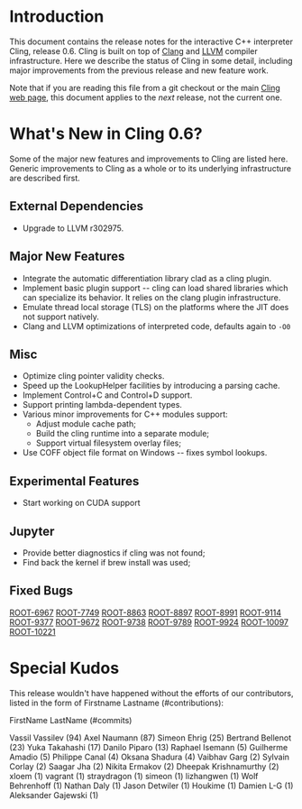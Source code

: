 Introduction
============

This document contains the release notes for the interactive C++ interpreter
Cling, release 0.6. Cling is built on top of [Clang](http://clang.llvm.org) and
[LLVM](http://llvm.org>) compiler infrastructure. Here we
describe the status of Cling in some detail, including major
improvements from the previous release and new feature work.

Note that if you are reading this file from a git checkout or the main
[Cling web page](https://rawgit.com/root-project/cling/master/www/index.html),
this document applies to the *next* release, not the current one.

What's New in Cling 0.6?
========================

Some of the major new features and improvements to Cling are listed
here. Generic improvements to Cling as a whole or to its underlying
infrastructure are described first.

External Dependencies
---------------------
* Upgrade to LLVM r302975.

Major New Features
------------------
* Integrate the automatic differentiation library clad as a cling plugin.
* Implement basic plugin support -- cling can load shared libraries which can
  specialize its behavior. It relies on the clang plugin infrastructure.
* Emulate thread local storage (TLS) on the platforms where the JIT does not
  support natively.
* Clang and LLVM optimizations of interpreted code, defaults again to `-O0`

Misc
----
* Optimize cling pointer validity checks.
* Speed up the LookupHelper facilities by introducing a parsing cache.
* Implement Control+C and Control+D support.
* Support printing lambda-dependent types.
* Various minor improvements for C++ modules support:
  * Adjust module cache path;
  * Build the cling runtime into a separate module;
  * Support virtual filesystem overlay files;
* Use COFF object file format on Windows -- fixes symbol lookups.

Experimental Features
---------------------
* Start working on CUDA support

Jupyter
-------
* Provide better diagnostics if cling was not found;
* Find back the kernel if brew install was used;


Fixed Bugs
----------
[ROOT-6967](https://sft.its.cern.ch/jira/browse/ROOT-6967)
[ROOT-7749](https://sft.its.cern.ch/jira/browse/ROOT-7749)
[ROOT-8863](https://sft.its.cern.ch/jira/browse/ROOT-8863)
[ROOT-8897](https://sft.its.cern.ch/jira/browse/ROOT-8897)
[ROOT-8991](https://sft.its.cern.ch/jira/browse/ROOT-8991)
[ROOT-9114](https://sft.its.cern.ch/jira/browse/ROOT-9114)
[ROOT-9377](https://sft.its.cern.ch/jira/browse/ROOT-9377)
[ROOT-9672](https://sft.its.cern.ch/jira/browse/ROOT-9672)
[ROOT-9738](https://sft.its.cern.ch/jira/browse/ROOT-9738)
[ROOT-9789](https://sft.its.cern.ch/jira/browse/ROOT-9789)
[ROOT-9924](https://sft.its.cern.ch/jira/browse/ROOT-9924)
[ROOT-10097](https://sft.its.cern.ch/jira/browse/ROOT-10097)
[ROOT-10221](https://sft.its.cern.ch/jira/browse/ROOT-10221)

<!---Get release bugs
git log v0.5..master | grep 'ROOT-' | sed -E \
  's,^.*(ROOT-[0-9]+).*$,[\1]\(https://sft.its.cern.ch/jira/browse/\1\),' | \
  sort | uniq
--->
<!---Standard MarkDown doesn't support neither variables nor <base>
[ROOT-XXX](https://sft.its.cern.ch/jira/browse/ROOT-XXX)
--->

<!---Additional Information
----------------------
A wide variety of additional information is available on the
[Cling web page](http://root.cern/cling). The web page contains versions of
the API documentation which are up-to-date with the git version of the source
code. You can access versions of these documents specific to this release by
going into the “clang/docs/” directory in the Cling source tree.

If you have any questions or comments about Cling, please feel free to contact
us via the mailing list.--->


Special Kudos
=============
This release wouldn't have happened without the efforts of our contributors,
listed in the form of Firstname Lastname (#contributions):

FirstName LastName (#commits)

Vassil Vassilev (94)
Axel Naumann (87)
Simeon Ehrig (25)
Bertrand Bellenot (23)
Yuka Takahashi (17)
Danilo Piparo (13)
Raphael Isemann (5)
Guilherme Amadio (5)
Philippe Canal (4)
Oksana Shadura (4)
Vaibhav Garg (2)
Sylvain Corlay (2)
Saagar Jha (2)
Nikita Ermakov (2)
Dheepak Krishnamurthy (2)
xloem (1)
vagrant (1)
straydragon (1)
simeon (1)
lizhangwen (1)
Wolf Behrenhoff (1)
Nathan Daly (1)
Jason Detwiler (1)
Houkime (1)
Damien L-G (1)
Aleksander Gajewski (1)

<!---Find contributor list for this release
git log --pretty=format:"%an"  v0.5...master | sort | uniq -c | sort -rn |\
  sed -E 's,^ *([0-9]+) (.*)$,\2 \(\1\),'
--->
